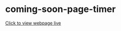 # coming-soon-page-timer
<a href="https://aryan-angra.github.io/coming-soon-page-timer/">Click to view webpage live </a>
